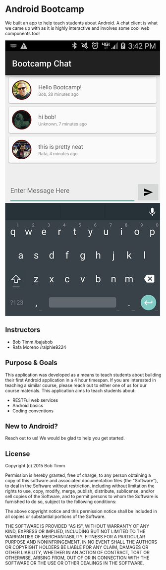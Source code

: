 # Android Bootcamp
We built an app to help teach students about Android. A chat client is what we came up with as it is highly interactive and involves some cool web components too!

![App in action](screenshot.png)

## Instructors
* Bob Timm      /bajabob
* Rafa Moreno   /ralphie9224

## Purpose & Goals
This application was developed as a means to teach students about building their first Android application in a 4 hour timespan. If you are interested in teaching a similar course, please reach out to either one of us for our course materials. This application aims to teach students about:
* RESTFul web services
* Android basics
* Coding conventions

## New to Android?
Reach out to us! We would be glad to help you get started. 


## License
Copyright (c) 2015 Bob Timm

Permission is hereby granted, free of charge, to any person obtaining a copy of this software and associated documentation files (the "Software"), to deal in the Software without restriction, including without limitation the rights to use, copy, modify, merge, publish, distribute, sublicense, and/or sell copies of the Software, and to permit persons to whom the Software is furnished to do so, subject to the following conditions:

The above copyright notice and this permission notice shall be included in all copies or substantial portions of the Software.

THE SOFTWARE IS PROVIDED "AS IS", WITHOUT WARRANTY OF ANY KIND, EXPRESS OR IMPLIED, INCLUDING BUT NOT LIMITED TO THE WARRANTIES OF MERCHANTABILITY, FITNESS FOR A PARTICULAR PURPOSE AND NONINFRINGEMENT. IN NO EVENT SHALL THE AUTHORS OR COPYRIGHT HOLDERS BE LIABLE FOR ANY CLAIM, DAMAGES OR OTHER LIABILITY, WHETHER IN AN ACTION OF CONTRACT, TORT OR OTHERWISE, ARISING FROM, OUT OF OR IN CONNECTION WITH THE SOFTWARE OR THE USE OR OTHER DEALINGS IN THE SOFTWARE.
